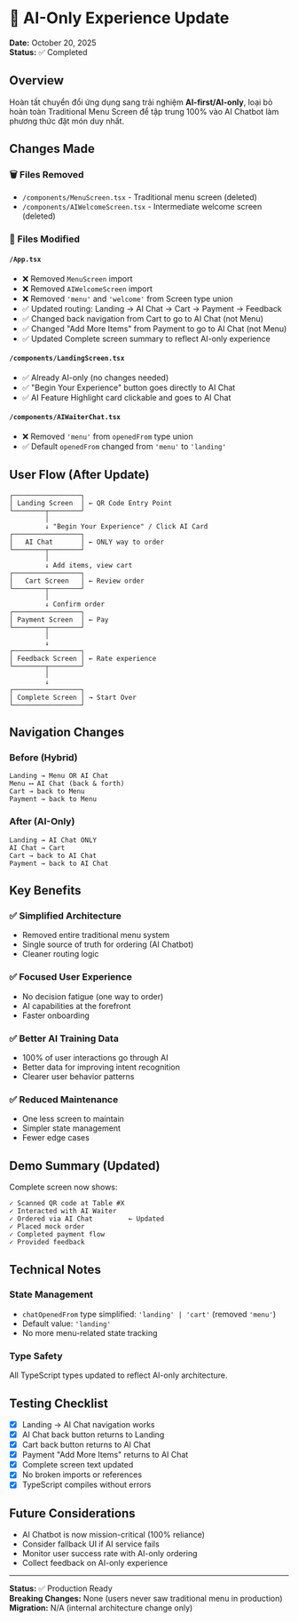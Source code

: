 # 🤖 AI-Only Experience Update

**Date:** October 20, 2025  
**Status:** ✅ Completed

## Overview

Hoàn tất chuyển đổi ứng dụng sang trải nghiệm **AI-first/AI-only**, loại bỏ hoàn toàn Traditional Menu Screen để tập trung 100% vào AI Chatbot làm phương thức đặt món duy nhất.

## Changes Made

### 🗑️ Files Removed
- `/components/MenuScreen.tsx` - Traditional menu screen (deleted)
- `/components/AIWelcomeScreen.tsx` - Intermediate welcome screen (deleted)

### 📝 Files Modified

#### `/App.tsx`
- ❌ Removed `MenuScreen` import
- ❌ Removed `AIWelcomeScreen` import
- ❌ Removed `'menu'` and `'welcome'` from Screen type union
- ✅ Updated routing: Landing → AI Chat → Cart → Payment → Feedback
- ✅ Changed back navigation from Cart to go to AI Chat (not Menu)
- ✅ Changed "Add More Items" from Payment to go to AI Chat (not Menu)
- ✅ Updated Complete screen summary to reflect AI-only experience

#### `/components/LandingScreen.tsx`
- ✅ Already AI-only (no changes needed)
- ✅ "Begin Your Experience" button goes directly to AI Chat
- ✅ AI Feature Highlight card clickable and goes to AI Chat

#### `/components/AIWaiterChat.tsx`
- ❌ Removed `'menu'` from `openedFrom` type union
- ✅ Default `openedFrom` changed from `'menu'` to `'landing'`

## User Flow (After Update)

```
┌─────────────────┐
│ Landing Screen  │ ← QR Code Entry Point
└────────┬────────┘
         │
         ↓ "Begin Your Experience" / Click AI Card
┌─────────────────┐
│   AI Chat       │ ← ONLY way to order
└────────┬────────┘
         │
         ↓ Add items, view cart
┌─────────────────┐
│   Cart Screen   │ ← Review order
└────────┬────────┘
         │
         ↓ Confirm order
┌─────────────────┐
│ Payment Screen  │ ← Pay
└────────┬────────┘
         │
         ↓
┌─────────────────┐
│ Feedback Screen │ ← Rate experience
└────────┬────────┘
         │
         ↓
┌─────────────────┐
│ Complete Screen │ → Start Over
└─────────────────┘
```

## Navigation Changes

### Before (Hybrid)
```
Landing → Menu OR AI Chat
Menu ⟷ AI Chat (back & forth)
Cart → back to Menu
Payment → back to Menu
```

### After (AI-Only)
```
Landing → AI Chat ONLY
AI Chat → Cart
Cart → back to AI Chat
Payment → back to AI Chat
```

## Key Benefits

### ✅ Simplified Architecture
- Removed entire traditional menu system
- Single source of truth for ordering (AI Chatbot)
- Cleaner routing logic

### ✅ Focused User Experience
- No decision fatigue (one way to order)
- AI capabilities at the forefront
- Faster onboarding

### ✅ Better AI Training Data
- 100% of user interactions go through AI
- Better data for improving intent recognition
- Clearer user behavior patterns

### ✅ Reduced Maintenance
- One less screen to maintain
- Simpler state management
- Fewer edge cases

## Demo Summary (Updated)

Complete screen now shows:
```
✓ Scanned QR code at Table #X
✓ Interacted with AI Waiter
✓ Ordered via AI Chat         ← Updated
✓ Placed mock order
✓ Completed payment flow
✓ Provided feedback
```

## Technical Notes

### State Management
- `chatOpenedFrom` type simplified: `'landing' | 'cart'` (removed `'menu'`)
- Default value: `'landing'`
- No more menu-related state tracking

### Type Safety
All TypeScript types updated to reflect AI-only architecture.

## Testing Checklist

- [x] Landing → AI Chat navigation works
- [x] AI Chat back button returns to Landing
- [x] Cart back button returns to AI Chat
- [x] Payment "Add More Items" returns to AI Chat
- [x] Complete screen text updated
- [x] No broken imports or references
- [x] TypeScript compiles without errors

## Future Considerations

- AI Chatbot is now mission-critical (100% reliance)
- Consider fallback UI if AI service fails
- Monitor user success rate with AI-only ordering
- Collect feedback on AI-only experience

---

**Status:** ✅ Production Ready  
**Breaking Changes:** None (users never saw traditional menu in production)  
**Migration:** N/A (internal architecture change only)
